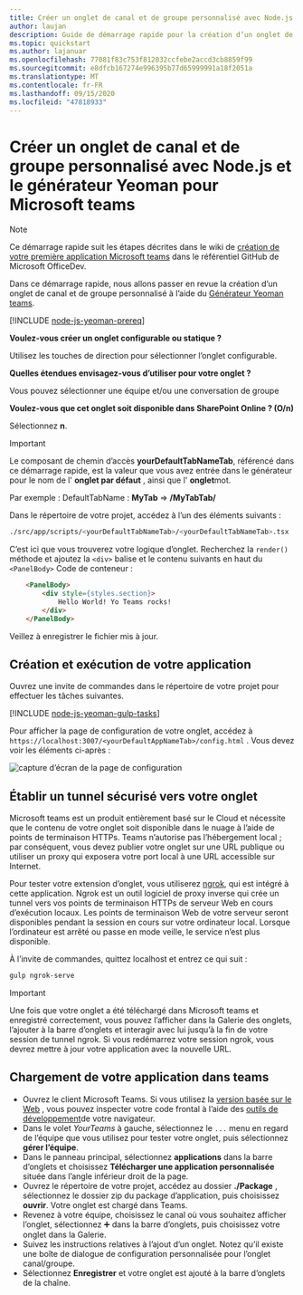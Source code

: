 ```yaml
---
title: Créer un onglet de canal et de groupe personnalisé avec Node.js et le générateur Yeoman pour Microsoft teams
author: laujan
description: Guide de démarrage rapide pour la création d’un onglet de canal et de groupe avec le générateur Yeoman pour Microsoft Teams.
ms.topic: quickstart
ms.author: lajanuar
ms.openlocfilehash: 77081f83c753f812032ccfebe2accd3cb8859f99
ms.sourcegitcommit: e8dfcb167274e996395b77d65999991a18f2051a
ms.translationtype: MT
ms.contentlocale: fr-FR
ms.lasthandoff: 09/15/2020
ms.locfileid: "47818933"
---
```

# <a name="create-a-custom-channel-and-group-tab-with-nodejs-and-the-yeoman-generator-for-microsoft-teams"></a>Créer un onglet de canal et de groupe personnalisé avec Node.js et le générateur Yeoman pour Microsoft teams

>[!NOTE]
>Ce démarrage rapide suit les étapes décrites dans le wiki de [création de votre première application Microsoft teams](https://github.com/OfficeDev/generator-teams/wiki/Build-Your-First-Microsoft-Teams-App) dans le référentiel GitHub de Microsoft OfficeDev.

Dans ce démarrage rapide, nous allons passer en revue la création d’un onglet de canal et de groupe personnalisé à l’aide du [Générateur Yeoman teams](https://github.com/OfficeDev/generator-teams/).

[!INCLUDE [node-js-yeoman-prereq](~/includes/tabs/node-js-yeoman-prereq.md)]

**Voulez-vous créer un onglet configurable ou statique ?**

Utilisez les touches de direction pour sélectionner l’onglet configurable.

**Quelles étendues envisagez-vous d’utiliser pour votre onglet ?**

Vous pouvez sélectionner une équipe et/ou une conversation de groupe

**Voulez-vous que cet onglet soit disponible dans SharePoint Online ? (O/n)** 

Sélectionnez **n**.

>[!IMPORTANT]
>Le composant de chemin d’accès **yourDefaultTabNameTab**, référencé dans ce démarrage rapide, est la valeur que vous avez entrée dans le générateur pour le nom de l' **onglet par défaut** , ainsi que l' **onglet**mot.
>
>Par exemple : DefaultTabName : **MyTab**  =>  **/MyTabTab/**

Dans le répertoire de votre projet, accédez à l’un des éléments suivants :

```bash
./src/app/scripts/<yourDefaultTabNameTab>/<yourDefaultTabNameTab>.tsx
```

C’est ici que vous trouverez votre logique d’onglet. Recherchez la `render()` méthode et ajoutez la `<div>` balise et le contenu suivants en haut du `<PanelBody>` Code de conteneur :

```html
    <PanelBody>
        <div style={styles.section}>
            Hello World! Yo Teams rocks!
        </div>
    </PanelBody>
```

Veillez à enregistrer le fichier mis à jour.

## <a name="build-and-run-your-application"></a>Création et exécution de votre application

Ouvrez une invite de commandes dans le répertoire de votre projet pour effectuer les tâches suivantes.

[!INCLUDE [node-js-yeoman-gulp-tasks](~/includes/tabs/node-js-yeoman-gulp-tasks.md)]

Pour afficher la page de configuration de votre onglet, accédez à `https://localhost:3007/<yourDefaultAppNameTab>/config.html` . Vous devez voir les éléments ci-après :

![capture d’écran de la page de configuration](~/assets/images/tab-images/configurationPage.png)

## <a name="establish-a-secure-tunnel-to-your-tab"></a>Établir un tunnel sécurisé vers votre onglet

Microsoft teams est un produit entièrement basé sur le Cloud et nécessite que le contenu de votre onglet soit disponible dans le nuage à l’aide de points de terminaison HTTPs. Teams n’autorise pas l’hébergement local ; par conséquent, vous devez publier votre onglet sur une URL publique ou utiliser un proxy qui exposera votre port local à une URL accessible sur Internet.

Pour tester votre extension d’onglet, vous utiliserez [ngrok](https://ngrok.com/docs), qui est intégré à cette application. Ngrok est un outil logiciel de proxy inverse qui crée un tunnel vers vos points de terminaison HTTPs de serveur Web en cours d’exécution locaux. Les points de terminaison Web de votre serveur seront disponibles pendant la session en cours sur votre ordinateur local. Lorsque l’ordinateur est arrêté ou passe en mode veille, le service n’est plus disponible.

À l’invite de commandes, quittez localhost et entrez ce qui suit :

```bash
gulp ngrok-serve
```

> [!IMPORTANT]
> Une fois que votre onglet a été téléchargé dans Microsoft teams et enregistré correctement, vous pouvez l’afficher dans la Galerie des onglets, l’ajouter à la barre d’onglets et interagir avec lui jusqu’à la fin de votre session de tunnel ngrok. Si vous redémarrez votre session ngrok, vous devrez mettre à jour votre application avec la nouvelle URL.

## <a name="upload-your-application-to-teams"></a>Chargement de votre application dans teams

- Ouvrez le client Microsoft Teams. Si vous utilisez la [version basée sur le Web](https://teams.microsoft.com) , vous pouvez inspecter votre code frontal à l’aide des [outils de développement](~/tabs/how-to/developer-tools.md)de votre navigateur.
- Dans le volet *YourTeams* à gauche, sélectionnez le `...` menu en regard de l’équipe que vous utilisez pour tester votre onglet, puis sélectionnez **gérer l’équipe**.
- Dans le panneau principal, sélectionnez **applications** dans la barre d’onglets et choisissez **Télécharger une application personnalisée** située dans l’angle inférieur droit de la page.
- Ouvrez le répertoire de votre projet, accédez au dossier **./Package** , sélectionnez le dossier zip du package d’application, puis choisissez **ouvrir**. Votre onglet est chargé dans Teams.
- Revenez à votre équipe, choisissez le canal où vous souhaitez afficher l’onglet, sélectionnez ➕ dans la barre d’onglets, puis choisissez votre onglet dans la Galerie.
- Suivez les instructions relatives à l’ajout d’un onglet. Notez qu’il existe une boîte de dialogue de configuration personnalisée pour l’onglet canal/groupe.
- Sélectionnez **Enregistrer** et votre onglet est ajouté à la barre d’onglets de la chaîne.
